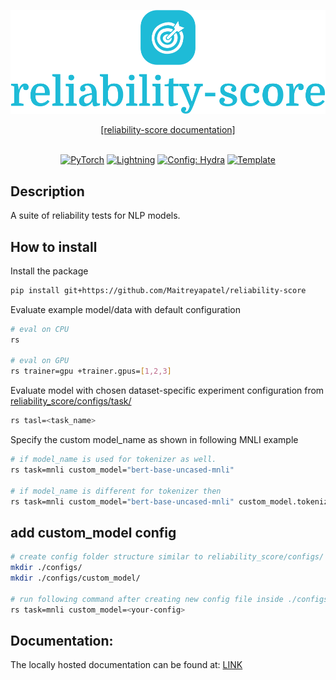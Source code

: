<div align="center">

![reliability-score](extras/logo-no-background.png)

<p align="center">
  <a href="http://149.169.30.58:8000/">[reliability-score documentation]</a>
  <br> <br>
</p>

<a href="https://pytorch.org/get-started/locally/"><img alt="PyTorch" src="https://img.shields.io/badge/PyTorch-ee4c2c?logo=pytorch&logoColor=white"></a>
<a href="https://pytorchlightning.ai/"><img alt="Lightning" src="https://img.shields.io/badge/-Lightning-792ee5?logo=pytorchlightning&logoColor=white"></a>
<a href="https://hydra.cc/"><img alt="Config: Hydra" src="https://img.shields.io/badge/Config-Hydra-89b8cd"></a>
<a href="https://github.com/ashleve/lightning-hydra-template"><img alt="Template" src="https://img.shields.io/badge/-Lightning--Hydra--Template-017F2F?style=flat&logo=github&labelColor=gray"></a><br>

</div>

## Description

A suite of reliability tests for NLP models.

## How to install

Install the package

```bash
pip install git+https://github.com/Maitreyapatel/reliability-score
```

Evaluate example model/data with default configuration

```bash
# eval on CPU
rs

# eval on GPU
rs trainer=gpu +trainer.gpus=[1,2,3]
```

Evaluate model with chosen dataset-specific experiment configuration from [reliability_score/configs/task/](reliability_score/configs/task/)

```bash
rs tasl=<task_name>
```

Specify the custom model_name as shown in following MNLI example

```bash
# if model_name is used for tokenizer as well.
rs task=mnli custom_model="bert-base-uncased-mnli"

# if model_name is different for tokenizer then
rs task=mnli custom_model="bert-base-uncased-mnli" custom_model.tokenizer.model_name="ishan/bert-base-uncased-mnli"
```

## add custom_model config

```bash
# create config folder structure similar to reliability_score/configs/
mkdir ./configs/
mkdir ./configs/custom_model/

# run following command after creating new config file inside ./configs/custom_model/<your-config>.yaml
rs task=mnli custom_model=<your-config>
```

## Documentation:

The locally hosted documentation can be found at: [LINK](http://149.169.30.58:8000/)
